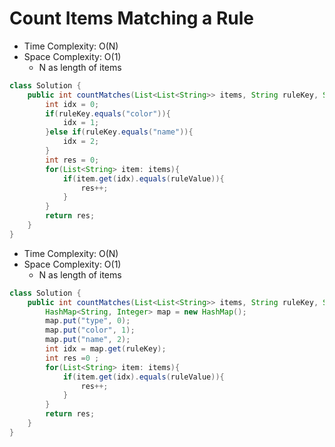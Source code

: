# Count Items Matching a Rule

- Time Complexity: O(N)
- Space Complexity: O(1)
  - N as length of items

```java
class Solution {
    public int countMatches(List<List<String>> items, String ruleKey, String ruleValue) {
        int idx = 0;
        if(ruleKey.equals("color")){
            idx = 1;
        }else if(ruleKey.equals("name")){
            idx = 2;
        }
        int res = 0;
        for(List<String> item: items){
            if(item.get(idx).equals(ruleValue)){
                res++;
            }
        }
        return res;
    }
}
```

- Time Complexity: O(N)
- Space Complexity: O(1)
  - N as length of items

```java
class Solution {
    public int countMatches(List<List<String>> items, String ruleKey, String ruleValue) {
        HashMap<String, Integer> map = new HashMap();
        map.put("type", 0);
        map.put("color", 1);
        map.put("name", 2);
        int idx = map.get(ruleKey);
        int res =0 ;
        for(List<String> item: items){
            if(item.get(idx).equals(ruleValue)){
                res++;
            }
        }
        return res;
    }
}
```
